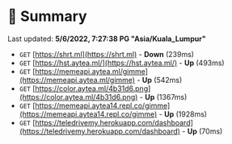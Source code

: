 # 📖 Summary
Last updated: **5/6/2022, 7:27:38 PG "Asia/Kuala_Lumpur"**

- `GET` [https://shrt.ml](https://shrt.ml) - **Down** (239ms)
- `GET` [https://hst.aytea.ml/](https://hst.aytea.ml/) - **Up** (493ms)
- `GET` [https://memeapi.aytea.ml/gimme](https://memeapi.aytea.ml/gimme) - **Up** (542ms)
- `GET` [https://color.aytea.ml/4b31d6.png](https://color.aytea.ml/4b31d6.png) - **Up** (1367ms)
- `GET` [https://memeapi.aytea14.repl.co/gimme](https://memeapi.aytea14.repl.co/gimme) - **Up** (1928ms)
- `GET` [https://teledrivemy.herokuapp.com/dashboard](https://teledrivemy.herokuapp.com/dashboard) - **Up** (70ms)
